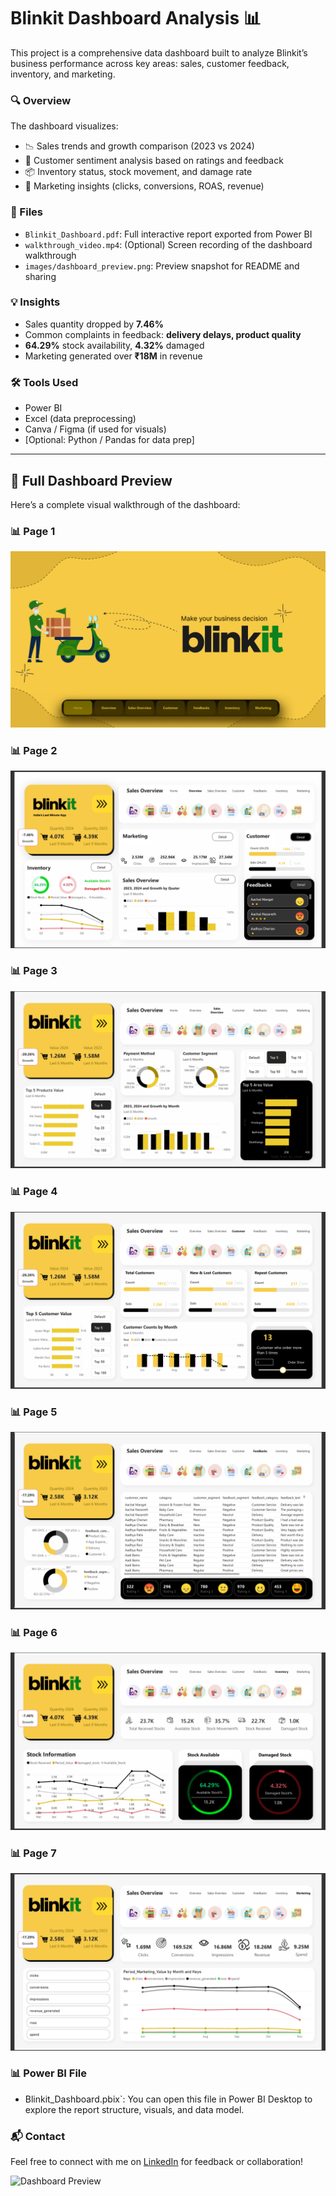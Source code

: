 # Blinkit Dashboard Analysis 📊

This project is a comprehensive data dashboard built to analyze Blinkit’s business performance across key areas: sales, customer feedback, inventory, and marketing.

### 🔍 Overview
The dashboard visualizes:
- 📉 Sales trends and growth comparison (2023 vs 2024)
- 💬 Customer sentiment analysis based on ratings and feedback
- 📦 Inventory status, stock movement, and damage rate
- 🎯 Marketing insights (clicks, conversions, ROAS, revenue)

### 📁 Files
- `Blinkit_Dashboard.pdf`: Full interactive report exported from Power BI
- `walkthrough_video.mp4`: (Optional) Screen recording of the dashboard walkthrough
- `images/dashboard_preview.png`: Preview snapshot for README and sharing

### 💡 Insights
- Sales quantity dropped by **7.46%**
- Common complaints in feedback: **delivery delays, product quality**
- **64.29%** stock availability, **4.32%** damaged
- Marketing generated over **₹18M** in revenue

### 🛠️ Tools Used
- Power BI
- Excel (data preprocessing)
- Canva / Figma (if used for visuals)
- [Optional: Python / Pandas for data prep]

---

## 📸 Full Dashboard Preview

Here’s a complete visual walkthrough of the dashboard:

### 📊 Page 1
![Page 1](images/1.png)

### 📊 Page 2
![Page 2](images/2.png)

### 📊 Page 3
![Page 3](images/3.png)

### 📊 Page 4
![Page 4](images/4.png)

### 📊 Page 5
![Page 5](images/5.png)

### 📊 Page 6
![Page 6](images/6.png)

### 📊 Page 7
![Page 7](images/7.png)

### 📊 Power BI File
- Blinkit_Dashboard.pbix`: You can open this file in Power BI Desktop to explore the report structure, visuals, and data model.

### 📬 Contact
Feel free to connect with me on [LinkedIn](https://www.linkedin.com/in/rahulmudgil20) for feedback or collaboration!

![Dashboard Preview](images/dashboard_preview.png)
